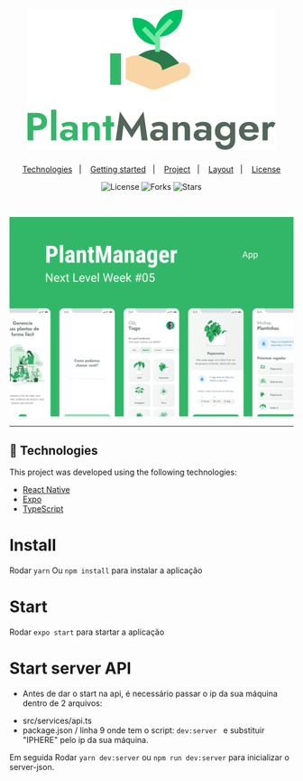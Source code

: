 <h1 align="center">
    <img alt="PlantManager" title="PlantManager" src="./screenshot/logo.svg" />
</h1>

<p align="center">
  <a href="#technologies">Technologies</a>&nbsp;&nbsp;&nbsp;|&nbsp;&nbsp;&nbsp;
  <a href="#-layout">Getting started</a>&nbsp;&nbsp;&nbsp;|&nbsp;&nbsp;&nbsp;
  <a href="#-project">Project</a>&nbsp;&nbsp;&nbsp;|&nbsp;&nbsp;&nbsp;
  <a href="#-layout">Layout</a>&nbsp;&nbsp;&nbsp;|&nbsp;&nbsp;&nbsp;
  <a href="#-license">License</a>
</p>

<p align="center">
  <img  src="https://img.shields.io/static/v1?label=license&message=MIT&color=FFFFFF&labelColor=32B768" alt="License">

  <img src="https://img.shields.io/github/forks/birobirobiro/nlw-05-plantmanager?label=forks&message=MIT&color=FFFFFF&labelColor=32B768" alt="Forks">

  <img src="https://img.shields.io/github/stars/birobirobiro/nlw-05-plantmanager?label=stars&message=MIT&color=FFFFFF&labelColor=32B768" alt="Stars">
</p>

<br>

<p align="center">
  <img alt="Moveit" src="./screenshot/plantmanager-preview.png">
</p>

---

## 🧪 Technologies

This project was developed using the following technologies:

- [React Native](https://reactnative.dev/)
- [Expo](https://expo.io/)
- [TypeScript](https://www.typescriptlang.org/)

# Install
Rodar ```yarn``` Ou ```npm install``` para instalar a aplicação
# Start
Rodar ```expo start``` para startar a aplicação

# Start server API
* Antes de dar o start na api, é necessário passar o ip da sua máquina dentro de 2 arquivos:
- src/services/api.ts
- package.json / linha 9 onde tem o script: ```dev:server ``` e substituir "IPHERE" pelo ip da sua máquina.

Em seguida Rodar ```yarn dev:server``` ou ```npm run dev:server``` para inicializar o server-json.
